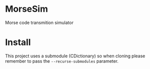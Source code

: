 # MorseSim
Morse code transmition simulator

# Install
This project uses a submodule (CDictionary) so when cloning please remember to pass the `--recurse-submodules` parameter.

